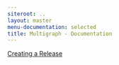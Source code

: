 ```yaml
---
siteroot: ..
layout: master
menu-documentation: selected
title: Multigraph - Documentation
---
```


[Creating a Release](release.html)
